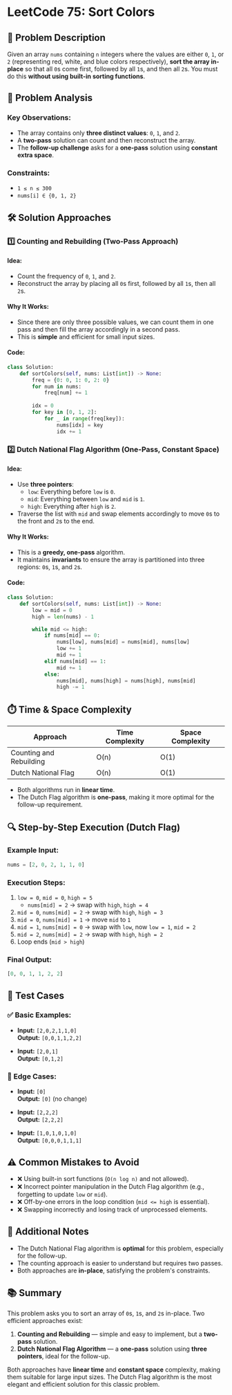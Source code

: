 # LeetCode 75: Sort Colors

## 📌 Problem Description

Given an array `nums` containing `n` integers where the values are either `0`, `1`, or `2` (representing red, white, and blue colors respectively), **sort the array in-place** so that all `0`s come first, followed by all `1`s, and then all `2`s. You must do this **without using built-in sorting functions**.


## 🧠 Problem Analysis

### Key Observations:
- The array contains only **three distinct values**: `0`, `1`, and `2`.
- A **two-pass** solution can count and then reconstruct the array.
- The **follow-up challenge** asks for a **one-pass** solution using **constant extra space**.

### Constraints:
- `1 ≤ n ≤ 300`
- `nums[i] ∈ {0, 1, 2}`



## 🛠️ Solution Approaches

### 1️⃣ Counting and Rebuilding (Two-Pass Approach)

#### Idea:
- Count the frequency of `0`, `1`, and `2`.
- Reconstruct the array by placing all `0`s first, followed by all `1`s, then all `2`s.

#### Why It Works:
- Since there are only three possible values, we can count them in one pass and then fill the array accordingly in a second pass.
- This is **simple** and efficient for small input sizes.

#### Code:
```python
class Solution:
    def sortColors(self, nums: List[int]) -> None:
        freq = {0: 0, 1: 0, 2: 0}
        for num in nums:
            freq[num] += 1
        
        idx = 0
        for key in [0, 1, 2]:
            for _ in range(freq[key]):
                nums[idx] = key
                idx += 1
```



### 2️⃣ Dutch National Flag Algorithm (One-Pass, Constant Space)

#### Idea:
- Use **three pointers**:
  - `low`: Everything before `low` is `0`.
  - `mid`: Everything between `low` and `mid` is `1`.
  - `high`: Everything after `high` is `2`.
- Traverse the list with `mid` and swap elements accordingly to move `0`s to the front and `2`s to the end.

#### Why It Works:
- This is a **greedy, one-pass** algorithm.
- It maintains **invariants** to ensure the array is partitioned into three regions: `0`s, `1`s, and `2`s.

#### Code:
```python
class Solution:
    def sortColors(self, nums: List[int]) -> None:
        low = mid = 0
        high = len(nums) - 1

        while mid <= high:
            if nums[mid] == 0:
                nums[low], nums[mid] = nums[mid], nums[low]
                low += 1
                mid += 1
            elif nums[mid] == 1:
                mid += 1
            else:
                nums[mid], nums[high] = nums[high], nums[mid]
                high -= 1
```



## ⏱️ Time & Space Complexity

| Approach | Time Complexity | Space Complexity |
|---------|------------------|------------------|
| Counting and Rebuilding | O(n) | O(1) |
| Dutch National Flag | O(n) | O(1) |

- Both algorithms run in **linear time**.
- The Dutch Flag algorithm is **one-pass**, making it more optimal for the follow-up requirement.


## 🔍 Step-by-Step Execution (Dutch Flag)

### Example Input:
```python
nums = [2, 0, 2, 1, 1, 0]
```

### Execution Steps:
1. `low = 0`, `mid = 0`, `high = 5`
   - `nums[mid] = 2` → swap with `high`, `high = 4`
2. `mid = 0`, `nums[mid] = 2` → swap with `high`, `high = 3`
3. `mid = 0`, `nums[mid] = 1` → move `mid` to `1`
4. `mid = 1`, `nums[mid] = 0` → swap with `low`, now `low = 1`, `mid = 2`
5. `mid = 2`, `nums[mid] = 2` → swap with `high`, `high = 2`
6. Loop ends (`mid > high`)

### Final Output:
```python
[0, 0, 1, 1, 2, 2]
```



## 🧪 Test Cases

### ✅ Basic Examples:
- **Input:** `[2,0,2,1,1,0]`  
  **Output:** `[0,0,1,1,2,2]`

- **Input:** `[2,0,1]`  
  **Output:** `[0,1,2]`

### 🧪 Edge Cases:
- **Input:** `[0]`  
  **Output:** `[0]` (no change)

- **Input:** `[2,2,2]`  
  **Output:** `[2,2,2]`

- **Input:** `[1,0,1,0,1,0]`  
  **Output:** `[0,0,0,1,1,1]`


## ⚠️ Common Mistakes to Avoid

- ❌ Using built-in sort functions (`O(n log n)` and not allowed).
- ❌ Incorrect pointer manipulation in the Dutch Flag algorithm (e.g., forgetting to update `low` or `mid`).
- ❌ Off-by-one errors in the loop condition (`mid <= high` is essential).
- ❌ Swapping incorrectly and losing track of unprocessed elements.


## 🧩 Additional Notes

- The Dutch National Flag algorithm is **optimal** for this problem, especially for the follow-up.
- The counting approach is easier to understand but requires two passes.
- Both approaches are **in-place**, satisfying the problem's constraints.



## 📚 Summary

This problem asks you to sort an array of `0`s, `1`s, and `2`s in-place. Two efficient approaches exist:

1. **Counting and Rebuilding** — simple and easy to implement, but a **two-pass** solution.
2. **Dutch National Flag Algorithm** — a **one-pass** solution using **three pointers**, ideal for the follow-up.

Both approaches have **linear time** and **constant space** complexity, making them suitable for large input sizes. The Dutch Flag algorithm is the most elegant and efficient solution for this classic problem.